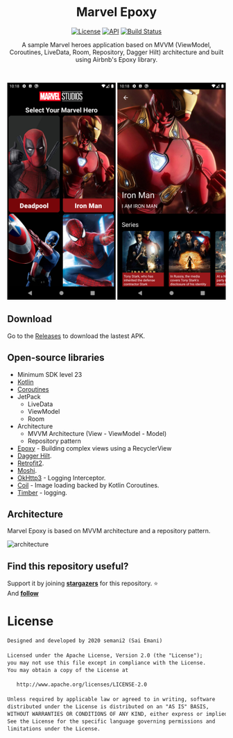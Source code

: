 <h1 align="center">Marvel Epoxy</h1>

<p align="center">
  <a href="https://opensource.org/licenses/Apache-2.0"><img alt="License" src="https://img.shields.io/badge/License-Apache%202.0-blue.svg"/></a>
  <a href="https://android-arsenal.com/api?level=23"><img alt="API" src="https://img.shields.io/badge/API-23%2B-brightgreen.svg?style=flat"/></a> 
  <a href="https://github.com/semani2/MarvelEpoxy/actions"><img alt="Build Status" src="https://github.com/semani2/MarvelEpoxy/workflows/Android%20CI/badge.svg"/></a> 
</p>

<p align="center">  
A sample Marvel heroes application based on MVVM (ViewModel, Coroutines, LiveData, Room, Repository, Dagger Hilt) architecture and built using Airbnb's Epoxy library.
</p>
</br>

<p align="center">
<img src="/previews/main.png" width=250/>
<img src = "/previews/details.png" width=250 />
</p>

## Download
Go to the [Releases](https://github.com/semani2/MarvelEpoxy/releases) to download the lastest APK.

## Open-source libraries
- Minimum SDK level 23
- [Kotlin](https://kotlinlang.org/)
- [Coroutines](https://github.com/Kotlin/kotlinx.coroutines)
- JetPack
  - LiveData
  - ViewModel
  - Room
- Architecture
  - MVVM Architecture (View - ViewModel - Model)
  - Repository pattern
- [Epoxy](https://github.com/airbnb/epoxy) - Building complex views using a RecyclerView
- [Dagger Hilt](https://developer.android.com/training/dependency-injection/hilt-android).
- [Retrofit2](https://github.com/square/retrofit).
- [Moshi](https://github.com/square/moshi/).
- [OkHttp3](https://github.com/square/okhttp) - Logging Interceptor.
- [Coil](https://github.com/coil-kt/coil) - Image loading backed by Kotlin Coroutines.
- [Timber](https://github.com/JakeWharton/timber) - logging.

## Architecture
Marvel Epoxy is based on MVVM architecture and a repository pattern.

![architecture](https://developer.android.com/topic/libraries/architecture/images/final-architecture.png)


## Find this repository useful?
Support it by joining __[stargazers](https://github.com/semani2/MarvelEpoxy/stargazers)__ for this repository. :star: <br>
And __[follow](https://github.com/semani2)__

# License
```xml
Designed and developed by 2020 semani2 (Sai Emani)

Licensed under the Apache License, Version 2.0 (the "License");
you may not use this file except in compliance with the License.
You may obtain a copy of the License at

   http://www.apache.org/licenses/LICENSE-2.0

Unless required by applicable law or agreed to in writing, software
distributed under the License is distributed on an "AS IS" BASIS,
WITHOUT WARRANTIES OR CONDITIONS OF ANY KIND, either express or implied.
See the License for the specific language governing permissions and
limitations under the License.
```
